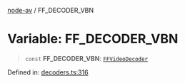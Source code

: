 [node-av](../globals.md) / FF\_DECODER\_VBN

# Variable: FF\_DECODER\_VBN

> `const` **FF\_DECODER\_VBN**: [`FFVideoDecoder`](../type-aliases/FFVideoDecoder.md)

Defined in: [decoders.ts:316](https://github.com/seydx/av/blob/f8631fc881b394300b1479f511d55cf1c370a87f/src/constants/decoders.ts#L316)
